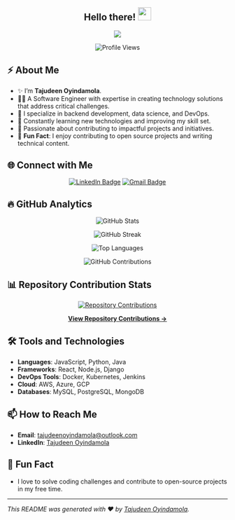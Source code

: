 <h2 align="center">Hello there! <img src="https://raw.githubusercontent.com/MartinHeinz/MartinHeinz/master/wave.gif" width="30px"></h2>

<p align="center">
  <a href="https://github.com/DenverCoder1/readme-typing-svg"><img src="https://readme-typing-svg.herokuapp.com?font=Fira+Code&pause=1100&width=800&lines=I'm+Tajudeen+Oyindamola+T.;I'm+a+Software+Engineer+and+DevOps+and+Cloud+Enthusiast."></a>
</p>

<p align="center">
  <img src="https://komarev.com/ghpvc/?username=Pterjudin&label=Profile%20views&color=0e75b6&style=flat" alt="Profile Views" />
</p>

## ⚡️ About Me

- ✨ I’m **Tajudeen Oyindamola**.
- 👨‍💻 A Software Engineer with expertise in creating technology solutions that address critical challenges.
- 🔭 I specialize in backend development, data science, and DevOps.
- 🌱 Constantly learning new technologies and improving my skill set.
- 💬 Passionate about contributing to impactful projects and initiatives.
- 🎉 **Fun Fact**: I enjoy contributing to open source projects and writing technical content.

## 🌐 Connect with Me

<p align="center">
   <a href="https://www.linkedin.com/in/tajudeen-oyindamola/"><img src="https://img.shields.io/badge/-Tajudeen%20Oyindamola-blue?style=plastic&labelColor=blue&logo=LinkedIn&link=linkedin.com/in/tajudeen-oyindamola" alt="LinkedIn Badge"></a> 
   <a href="mailto:tajudeenoyindamola@outlook.com"><img src="https://img.shields.io/badge/-Tajudeen%20Oyindamola-fff?style=plastic&labelColor=fff&logo=Gmail&link=mailto:tajudeenoyindamola@outlook.com" alt="Gmail Badge"></a>
</p>

## 🔥 GitHub Analytics

<!-- GitHub Stats -->
<p align="center">
  <img src="https://github-readme-stats.vercel.app/api?username=Pterjudin&show_icons=true&locale=en&theme=tokyonight&count_private=true&include_all_commits=true" alt="GitHub Stats" />
</p>

<!-- GitHub Streak Stats -->
<p align="center">
  <img src="https://github-readme-streak-stats.herokuapp.com/?user=Pterjudin&theme=tokyonight&count_private=true&include_all_commits=true" alt="GitHub Streak" />
</p>

<!-- GitHub Top Languages -->
<p align="center">
  <img src="https://github-readme-stats.vercel.app/api/top-langs?username=Pterjudin&show_icons=true&locale=en&layout=compact&theme=tokyonight&count_private=true" alt="Top Languages" />
</p>

<!-- GitHub Contributions -->
<p align="center">
  <img src="https://github-contributor-stats.vercel.app/api?username=Pterjudin&count_private=true&theme=tokyonight" alt="GitHub Contributions" />
</p>

## 📊 Repository Contribution Stats

<!-- Replace `your-repository` with the actual repository name -->
<p align="center">
  <a href="https://github.com/Pterjudin/your-repository">
    <img src="https://contrib.rocks/image?repo=Pterjudin/your-repository" alt="Repository Contributions" />
  </a>
</p>

<p align="center">
  <a href="https://github.com/Pterjudin/your-repository"><strong>View Repository Contributions &rarr;</strong></a>
</p>


## 🛠️ Tools and Technologies

- **Languages**: JavaScript, Python, Java
- **Frameworks**: React, Node.js, Django
- **DevOps Tools**: Docker, Kubernetes, Jenkins
- **Cloud**: AWS, Azure, GCP
- **Databases**: MySQL, PostgreSQL, MongoDB

## 📫 How to Reach Me

- **Email**: [tajudeenoyindamola@outlook.com](mailto:tajudeenoyindamola@outlook.com)
- **LinkedIn**: [Tajudeen Oyindamola](https://www.linkedin.com/in/tajudeen-oyindamola/)
## 🎉 Fun Fact

- I love to solve coding challenges and contribute to open-source projects in my free time.

---

*This README was generated with ❤️ by [Tajudeen Oyindamola](https://github.com/Pterjudin).*

